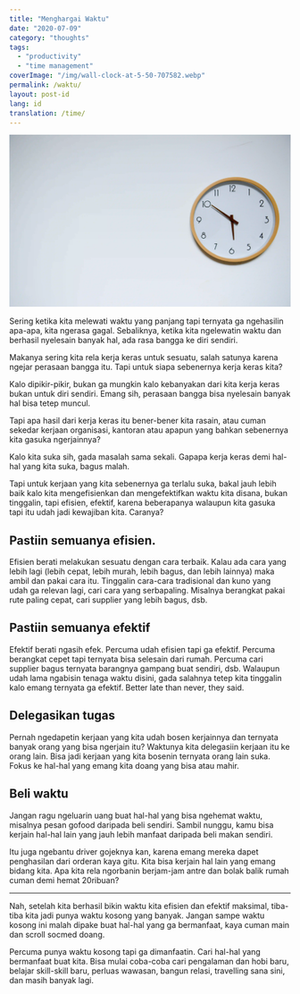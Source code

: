 ```yaml
---
title: "Menghargai Waktu"
date: "2020-07-09"
category: "thoughts"
tags:
  - "productivity"
  - "time management"
coverImage: "/img/wall-clock-at-5-50-707582.webp"
permalink: /waktu/
layout: post-id
lang: id
translation: /time/
---
```


![](/img/wall-clock-at-5-50-707582.webp)

Sering ketika kita melewati waktu yang panjang tapi ternyata ga ngehasilin apa-apa, kita ngerasa gagal. Sebaliknya, ketika kita ngelewatin waktu dan berhasil nyelesain banyak hal, ada rasa bangga ke diri sendiri.

Makanya sering kita rela kerja keras untuk sesuatu, salah satunya karena ngejar perasaan bangga itu. Tapi untuk siapa sebenernya kerja keras kita?

Kalo dipikir-pikir, bukan ga mungkin kalo kebanyakan dari kita kerja keras bukan untuk diri sendiri. Emang sih, perasaan bangga bisa nyelesain banyak hal bisa tetep muncul.

Tapi apa hasil dari kerja keras itu bener-bener kita rasain, atau cuman sekedar kerjaan organisasi, kantoran atau apapun yang bahkan sebenernya kita gasuka ngerjainnya?

Kalo kita suka sih, gada masalah sama sekali. Gapapa kerja keras demi hal-hal yang kita suka, bagus malah.

Tapi untuk kerjaan yang kita sebenernya ga terlalu suka, bakal jauh lebih baik kalo kita mengefisienkan dan mengefektifkan waktu kita disana, bukan tinggalin, tapi efisien, efektif, karena beberapanya walaupun kita gasuka tapi itu udah jadi kewajiban kita. Caranya?

## Pastiin semuanya efisien.

Efisien berati melakukan sesuatu dengan cara terbaik. Kalau ada cara yang lebih lagi (lebih cepat, lebih murah, lebih bagus, dan lebih lainnya) maka ambil dan pakai cara itu. Tinggalin cara-cara tradisional dan kuno yang udah ga relevan lagi, cari cara yang serbapaling. Misalnya berangkat pakai rute paling cepat, cari supplier yang lebih bagus, dsb.

## Pastiin semuanya efektif

Efektif berati ngasih efek. Percuma udah efisien tapi ga efektif. Percuma berangkat cepet tapi ternyata bisa selesain dari rumah. Percuma cari supplier bagus ternyata barangnya gampang buat sendiri, dsb. Walaupun udah lama ngabisin tenaga waktu disini, gada salahnya tetep kita tinggalin kalo emang ternyata ga efektif. Better late than never, they said.

## Delegasikan tugas

Pernah ngedapetin kerjaan yang kita udah bosen kerjainnya dan ternyata banyak orang yang bisa ngerjain itu? Waktunya kita delegasiin kerjaan itu ke orang lain. Bisa jadi kerjaan yang kita bosenin ternyata orang lain suka. Fokus ke hal-hal yang emang kita doang yang bisa atau mahir.

## Beli waktu

Jangan ragu ngeluarin uang buat hal-hal yang bisa ngehemat waktu, misalnya pesan gofood daripada beli sendiri. Sambil nunggu, kamu bisa kerjain hal-hal lain yang jauh lebih manfaat daripada beli makan sendiri.

Itu juga ngebantu driver gojeknya kan, karena emang mereka dapet penghasilan dari orderan kaya gitu. Kita bisa kerjain hal lain yang emang bidang kita. Apa kita rela ngorbanin berjam-jam antre dan bolak balik rumah cuman demi hemat 20ribuan?

---

Nah, setelah kita berhasil bikin waktu kita efisien dan efektif maksimal, tiba-tiba kita jadi punya waktu kosong yang banyak. Jangan sampe waktu kosong ini malah dipake buat hal-hal yang ga bermanfaat, kaya cuman main dan scroll socmed doang.

Percuma punya waktu kosong tapi ga dimanfaatin. Cari hal-hal yang bermanfaat buat kita. Bisa mulai coba-coba cari pengalaman dan hobi baru, belajar skill-skill baru, perluas wawasan, bangun relasi, travelling sana sini, dan masih banyak lagi.

